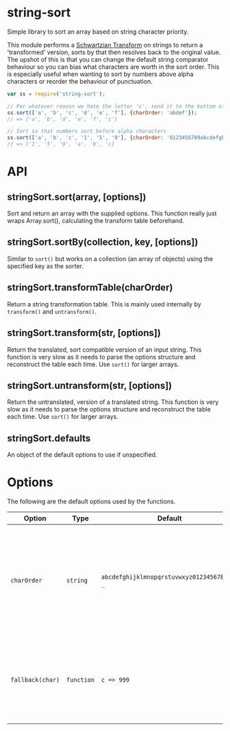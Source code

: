 string-sort
===========
Simple library to sort an array based on string character priority.

This module performs a [Schwartzian Transform](https://en.wikipedia.org/wiki/Schwartzian_transform) on strings to return a 'transformed' version, sorts by that then resolves back to the original value. The upshot of this is that you can change the default string comparator behaviour so you can bias what characters are worth in the sort order. This is especially useful when wanting to sort by numbers above alpha characters or reorder the behaviour of punctuation.


```javascript
var ss = require('string-sort');

// For whatever reason we hate the letter 'c', send it to the bottom of the sort order
ss.sort(['a', 'b', 'c', 'd', 'e', 'f'], {charOrder: 'abdef'}); 
// => ['a', 'b', 'd', 'e', 'f', 'c']

// Sort so that numbers sort before alpha characters
ss.sort(['a', 'b', 'c', '1', '5', '9'], {charOrder: '0123456789abcdefghijklmnopqrstuvwxyz'}); 
// => ['1', '5', '9', 'a', 'b', 'c]
```


API
===

stringSort.sort(array, [options])
---------------------------------
Sort and return an array with the supplied options.
This function really just wraps Array.sort(), calculating the transform table beforehand.


stringSort.sortBy(collection, key, [options])
---------------------------------------------
Similar to `sort()` but works on a collection (an array of objects) using the specified key as the sorter.


stringSort.transformTable(charOrder)
------------------------------------
Return a string transformation table.
This is mainly used internally by `transform()` and `untransform()`.


stringSort.transform(str, [options])
------------------------------------
Return the translated, sort compatible version of an input string.
This function is very slow as it needs to parse the options structure and reconstruct the table each time. Use `sort()` for larger arrays.


stringSort.untransform(str, [options])
------------------------------------
Return the untranslated, version of a translated string.
This function is very slow as it needs to parse the options structure and reconstruct the table each time. Use `sort()` for larger arrays.


stringSort.defaults
-------------------
An object of the default options to use if unspecified.


Options
=======
The following are the default options used by the functions.

| Option           | Type       | Default                                    | Description                                                                                                          |
|------------------|------------|--------------------------------------------|----------------------------------------------------------------------------------------------------------------------|
| `charOrder`      | `string`   | `abcdefghijklmnopqrstuvwxyz0123456789:/-_` | The ascending character values when comparing strings. Anything not in this string will get its value via `fallback` |
| `fallback(char)` | `function` | `c => 999`                                 | Function that is expected to return the fallback values if the char does not exist in `charOrder`                    |
